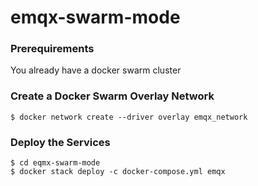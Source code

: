 # emqx-swarm-mode
### Prerequirements
You already have a docker swarm cluster

### Create a Docker Swarm Overlay Network 
```
$ docker network create --driver overlay emqx_network
```

### Deploy the Services
```
$ cd eqmx-swarm-mode
$ docker stack deploy -c docker-compose.yml emqx
```
